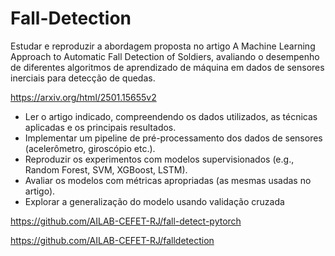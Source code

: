 # Fall-Detection
Estudar e reproduzir a abordagem proposta no artigo A Machine Learning Approach to Automatic Fall Detection of Soldiers, avaliando o desempenho de diferentes algoritmos de aprendizado de máquina em dados de sensores inerciais para detecção de quedas.

https://arxiv.org/html/2501.15655v2

- Ler o artigo indicado, compreendendo os dados utilizados, as técnicas aplicadas e os
principais resultados.
- Implementar um pipeline de pré-processamento dos dados de sensores (acelerômetro,
giroscópio etc.).
- Reproduzir os experimentos com modelos supervisionados (e.g., Random Forest, SVM,
XGBoost, LSTM).
- Avaliar os modelos com métricas apropriadas (as mesmas usadas no artigo).
- Explorar a generalização do modelo usando validação cruzada

https://github.com/AILAB-CEFET-RJ/fall-detect-pytorch

https://github.com/AILAB-CEFET-RJ/falldetection
